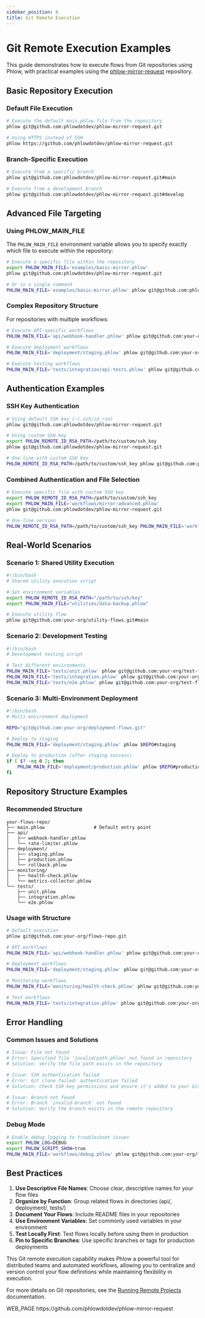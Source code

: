 ```yaml
---
sidebar_position: 6
title: Git Remote Execution
---
```


# Git Remote Execution Examples

This guide demonstrates how to execute flows from Git repositories using Phlow, with practical examples using the [phlow-mirror-request](https://github.com/phlowdotdev/phlow-mirror-request) repository.

## Basic Repository Execution

### Default File Execution

```bash
# Execute the default main.phlow file from the repository
phlow git@github.com:phlowdotdev/phlow-mirror-request.git

# Using HTTPS instead of SSH
phlow https://github.com/phlowdotdev/phlow-mirror-request.git
```

### Branch-Specific Execution

```bash
# Execute from a specific branch
phlow git@github.com:phlowdotdev/phlow-mirror-request.git#main

# Execute from a development branch
phlow git@github.com:phlowdotdev/phlow-mirror-request.git#develop
```

## Advanced File Targeting

### Using PHLOW_MAIN_FILE

The `PHLOW_MAIN_FILE` environment variable allows you to specify exactly which file to execute within the repository:

```bash
# Execute a specific file within the repository
export PHLOW_MAIN_FILE='examples/basic-mirror.phlow'
phlow git@github.com:phlowdotdev/phlow-mirror-request.git

# Or in a single command
PHLOW_MAIN_FILE='examples/basic-mirror.phlow' phlow git@github.com:phlowdotdev/phlow-mirror-request.git
```

### Complex Repository Structure

For repositories with multiple workflows:

```bash
# Execute API-specific workflows
PHLOW_MAIN_FILE='api/webhook-handler.phlow' phlow git@github.com:your-org/api-flows.git

# Execute deployment workflows
PHLOW_MAIN_FILE='deployment/staging.phlow' phlow git@github.com:your-org/devops-flows.git

# Execute testing workflows
PHLOW_MAIN_FILE='tests/integration/api-tests.phlow' phlow git@github.com:your-org/test-flows.git
```

## Authentication Examples

### SSH Key Authentication

```bash
# Using default SSH key (~/.ssh/id_rsa)
phlow git@github.com:phlowdotdev/phlow-mirror-request.git

# Using custom SSH key
export PHLOW_REMOTE_ID_RSA_PATH=/path/to/custom/ssh_key
phlow git@github.com:phlowdotdev/phlow-mirror-request.git

# One-line with custom SSH key
PHLOW_REMOTE_ID_RSA_PATH=/path/to/custom/ssh_key phlow git@github.com:phlowdotdev/phlow-mirror-request.git
```

### Combined Authentication and File Selection

```bash
# Execute specific file with custom SSH key
export PHLOW_REMOTE_ID_RSA_PATH=/path/to/custom/ssh_key
export PHLOW_MAIN_FILE='workflows/mirror-advanced.phlow'
phlow git@github.com:phlowdotdev/phlow-mirror-request.git

# One-line version
PHLOW_REMOTE_ID_RSA_PATH=/path/to/custom/ssh_key PHLOW_MAIN_FILE='workflows/mirror-advanced.phlow' phlow git@github.com:phlowdotdev/phlow-mirror-request.git
```

## Real-World Scenarios

### Scenario 1: Shared Utility Execution

```bash
#!/bin/bash
# Shared utility execution script

# Set environment variables
export PHLOW_REMOTE_ID_RSA_PATH="/path/to/ssh/key"
export PHLOW_MAIN_FILE="utilities/data-backup.phlow"

# Execute utility flow
phlow git@github.com:your-org/utility-flows.git#main
```

### Scenario 2: Development Testing

```bash
#!/bin/bash
# Development testing script

# Test different environments
PHLOW_MAIN_FILE='tests/unit.phlow' phlow git@github.com:your-org/test-flows.git#develop
PHLOW_MAIN_FILE='tests/integration.phlow' phlow git@github.com:your-org/test-flows.git#develop
PHLOW_MAIN_FILE='tests/e2e.phlow' phlow git@github.com:your-org/test-flows.git#develop
```

### Scenario 3: Multi-Environment Deployment

```bash
#!/bin/bash
# Multi-environment deployment

REPO="git@github.com:your-org/deployment-flows.git"

# Deploy to staging
PHLOW_MAIN_FILE='deployment/staging.phlow' phlow $REPO#staging

# Deploy to production (after staging success)
if [ $? -eq 0 ]; then
    PHLOW_MAIN_FILE='deployment/production.phlow' phlow $REPO#production
fi
```

## Repository Structure Examples

### Recommended Structure

```
your-flows-repo/
├── main.phlow                  # Default entry point
├── api/
│   ├── webhook-handler.phlow
│   └── rate-limiter.phlow
├── deployment/
│   ├── staging.phlow
│   ├── production.phlow
│   └── rollback.phlow
├── monitoring/
│   ├── health-check.phlow
│   └── metrics-collector.phlow
└── tests/
    ├── unit.phlow
    ├── integration.phlow
    └── e2e.phlow
```

### Usage with Structure

```bash
# Default execution
phlow git@github.com:your-org/flows-repo.git

# API workflows
PHLOW_MAIN_FILE='api/webhook-handler.phlow' phlow git@github.com:your-org/flows-repo.git

# Deployment workflows
PHLOW_MAIN_FILE='deployment/staging.phlow' phlow git@github.com:your-org/flows-repo.git

# Monitoring workflows
PHLOW_MAIN_FILE='monitoring/health-check.phlow' phlow git@github.com:your-org/flows-repo.git

# Test workflows
PHLOW_MAIN_FILE='tests/integration.phlow' phlow git@github.com:your-org/flows-repo.git
```

## Error Handling

### Common Issues and Solutions

```bash
# Issue: File not found
# Error: Specified file 'invalid/path.phlow' not found in repository
# Solution: Verify the file path exists in the repository

# Issue: SSH authentication failed
# Error: Git clone failed: authentication failed
# Solution: Check SSH key permissions and ensure it's added to your Git provider

# Issue: Branch not found
# Error: Branch 'invalid-branch' not found
# Solution: Verify the branch exists in the remote repository
```

### Debug Mode

```bash
# Enable debug logging to troubleshoot issues
export PHLOW_LOG=DEBUG
export PHLOW_SCRIPT_SHOW=true
PHLOW_MAIN_FILE='workflows/debug.phlow' phlow git@github.com:your-org/flows-repo.git
```

## Best Practices

1. **Use Descriptive File Names**: Choose clear, descriptive names for your flow files
2. **Organize by Function**: Group related flows in directories (api/, deployment/, tests/)
3. **Document Your Flows**: Include README files in your repositories
4. **Use Environment Variables**: Set commonly used variables in your environment
5. **Test Locally First**: Test flows locally before using them in production
6. **Pin to Specific Branches**: Use specific branches or tags for production deployments

This Git remote execution capability makes Phlow a powerful tool for distributed teams and automated workflows, allowing you to centralize and version control your flow definitions while maintaining flexibility in execution.

For more details on Git repositories, see the [Running Remote Projects](../remote-projects/remote-projects.md) documentation.

<citations>
<document>
<document_type>WEB_PAGE</document_type>
<document_id>https://github.com/phlowdotdev/phlow-mirror-request</document_id>
</document>
</citations>
